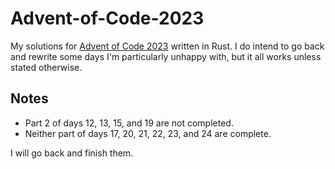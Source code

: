 # Advent-of-Code-2023
My solutions for [Advent of Code 2023](https://adventofcode.com/2023) written in Rust.
I do intend to go back and rewrite some days I'm particularly unhappy with, but it all works unless stated otherwise.

## Notes
+ Part 2 of days 12, 13, 15, and 19 are not completed.
+ Neither part of days 17, 20, 21, 22, 23, and 24 are complete.

I will go back and finish them.
